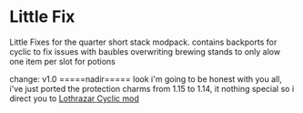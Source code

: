 # Little Fix
 Little Fixes for the quarter short stack modpack.
 contains backports for cyclic to fix issues with baubles
 overwriting brewing stands to only alow one item per slot for potions


change:
 v1.0
 =====nadir=====
 look i'm going to be honest with you all, i've just ported the protection charms from 1.15 to 1.14, it nothing special so i direct you to [Lothrazar Cyclic mod](https://github.com/Lothrazar/Cyclic/tree/trunk/1.15/ "cyclic")